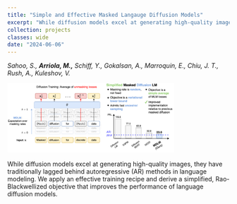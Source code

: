 ```yaml
---
title: "Simple and Effective Masked Langauge Diffusion Models"
excerpt: "While diffusion models excel at generating high-quality images, they have traditionally lagged behind autoregressive (AR) methods in language modeling. We apply an effective training recipe and derive a simplified, Rao-Blackwellized objective that improves the performance of language diffusion models."
collection: projects
classes: wide
date: "2024-06-06"
---
```

*Sahoo, S., **Arriola, M.,** Schiff, Y., Gokalsan, A., Marroquin, E., Chiu, J. T., Rush, A., Kuleshov, V.*

<img src="/assets/images/mdlm.png" style="width: 75%">


While diffusion models excel at generating high-quality images, they have traditionally lagged behind autoregressive (AR) methods in language modeling. We apply an effective training recipe and derive a simplified, Rao-Blackwellized objective that improves the performance of language diffusion models.

<a href="https://arxiv.org/abs/2406.07524" class="fas fa-file"></a>
<a href="https://s-sahoo.com/mdlm/" class="fa fa-link"></a>
<a href="https://github.com/kuleshov-group/mdlm" class="fab fa-github" ></a>